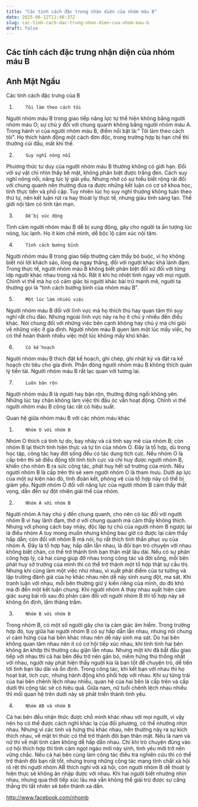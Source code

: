 ```yaml
---
title: "Các tính cách đặc trưng nhận diện của nhóm máu B"
date: 2025-06-12T11:48:37Z
slug: cac-tinh-cach-dac-trung-nhan-dien-cua-nhom-mau-b
draft: false
---
```


## Các tính cách đặc trưng nhận diện của nhóm máu B

## Anh Mặt Ngầu

Các tính cách đặc trưng của B​ 
 
1.         Tôi làm theo cách tôi
Người nhóm máu B trong giao tiếp năng lực tự thể hiện không bằng người nhóm máu O; sự chú ý đối với chung quanh không bằng người nhóm máu A. Trong hành vi của người nhóm máu B, điểm nổi bật là:” Tôi làm theo cách tôi”. Họ thích hành động một cách đơn độc, trong trường hợp bị hạn chế thì thường cúi đầu, mất khí thế.
 
2.         Suy nghĩ nông nổi
Phương thức tư duy của người nhóm máu B thường không có giới hạn. Đối với sự vật chỉ nhìn thấy bề mặt, không phân biệt được trắng đen. Cách suy nghĩ nông nổi, năng lực lý giải yếu. Nhưng nhờ có sự hiểu biết rộng rãi đối với chung quanh nên thường đưa ra được những kết luận có cơ sở khoa học, tính thực tiễn và phổ cập. Tuy nhiên lúc họ suy nghĩ thường không tuân theo thứ tự, nên kết luận rút ra hay thoát ly thực tế, nhưng giàu tính sáng tạo. Thế giới nội tâm có tính tản mạn.
 
3.         Dễ bị xúc động
Tình cảm người nhóm máu B dễ bị xung động, gây cho người ta ấn tượng lúc nóng, lúc lạnh. Họ ít kìm chế mình, dễ bộc lộ cảm xúc nội tâm.
 
4.         Tính cách bướng bỉnh
Người nhóm máu B trong giao tiếp thường cảm thấy bó buộc, vì họ không biết nói lời khách sáo, lòng dạ ngay thẳng, đối với người khác khá lãnh đạm. Trong thực tế, người nhóm máu B không biết phân biệt đối xử đối với từng lớp người khác nhau trong xã hội. Rất ít khi họ nhiệt tình ngay với mọi người. Chính vì thế mà họ có cảm giác bị người khác bài trừ mạnh mẽ, người ta thường gọi là “tính cách bướng bỉnh của nhóm máu B”.
 
5.         Một lúc làm nhiều việc
Người nhóm máu B đối với lĩnh vực mà họ thích thú hay quan tâm thì suy nghĩ rất chu đáo. Nhưng ngoài lĩnh vực này ra họ ít chú ý nhiều đến điều khác. Nói chung đối với những việc bên cạnh không hay chú ý mà chỉ giỏi về những việc ở gia đình. Người nhóm máu B quen làm một lúc mấy việc, họ có thể hoàn thành nhiều việc một lúc không mấy khó khăn.
 
6.         Có kế hoạch
Người nhóm máu B thích đặt kế hoạch, ghi chép, ghi nhật ký và đặt ra kế hoạch chi tiêu cho gia đình. Phần đông người nhóm máu B không thích quản lý tiền tài. Người nhóm máu B rất lạc quan với tương lai.
 
7.         Luôn bận rộn
Người nhóm máu B là người hay bận rộn, thường đứng ngồi không yên. Những lúc tay chân không làm việc thì đầu óc vẫn hoạt động. Chính vì thế người nhóm máu B công tác rất có hiệu suất.
 
Quan hệ giữa nhóm máu B với các nhóm máu khác​ ​ ​ 
1.         Nhóm O với nhóm B
Nhóm O thích cá tính tự do, bay nhảy và cá tính say mê của nhóm B; còn nhóm B lại thích tính hiện thực và tự tin của nhóm O. Đây là tổ hợp, dù trong học tập, công tác hay đời sống đều có tác dụng tích cực. Nếu nhóm O là cấp trên thì sẽ điều động tốt tính tích cực và chỉ huy được người nhóm B, khiến cho nhóm B ra sức công tác, phát huy hết sở trường của mình. Nếu người nhóm B là cấp trên thì sẽ xem người nhóm O là tham mưu.
Dưới áp lực của một sự kiện nào đó, tình đoàn kết, phòng vệ của tổ hợp này có thể bị giảm yếu. Người nhóm O đối với năng lực của người nhóm B cảm thấy thất vọng, dẫn đến sự đột nhiên giải thể của nhóm.
 
2.         Nhóm A với nhóm B
Người nhóm A hay chú ý đến chung quanh, cho nên có lúc đối với người nhóm B vì hay lãnh đạm, thờ ơ với chung quanh mà cảm thấy không thích. Nhưng với phong cách bay nhảy, độc lập tự chủ của người nhóm B ngược lại là điều nhóm A tuy mong muốn nhưng không bao giờ có được lại cảm thấy hấp dẫn; còn đối với nhóm B mà nói, họ rất thích tinh thần phục vụ của nhóm A. Đây là tổ hợp hay, hấp dẫn lẫn nhau, là đôi bạn trò chuyện với nhau không biết chán, có thể trở thành tình bạn thân mật lâu dài. Nếu có sự phân công hợp lý, cả hai cùng giúp đỡ nhau trong công tác và đời sống, mỗi bên phát huy sở trường của mình thì có thể trở thành một tổ hợp thật sự cầu thị.
Nhưng khi cùng làm một việc như nhau, vì xuất phát điểm của tư tưởng và lập trường đánh giá của họ khác nhau nên dễ nảy sinh xung đột, ma sát. Khi tranh luận với nhau, mỗi bên thường giữ ý kiến riêng của mình, do đó khó mà đi đến một kết luận chung. Khi người nhóm A thay nhau xuất hiện cảm giác sung bái rồi sau đó phản cảm đối với người nhóm B thì tổ hợp này sẽ không ổn định, lắm thăng trầm.
 
3.         Nhóm B với nhóm B
Trong nhóm B, có một số người gây cho ta cảm giác âm hiểm. Trong trường hợp đó, tuy giữa hai người nhóm B có sự hấp dẫn lẫn nhau, nhưng nói chung vì cảm hứng của hai bên khác nhau nên dễ nảy sinh ma sát. Do hai bên không quan tâm nhau nên ít có cơ hội tiếp xúc nhau, khi tính tình hai bên không ăn khớp thì thường cáu giận lẫn nhau.
Nhưng một khi đã bắt đầu giao tiếp với nhau thì cả hai bên đều trở nên gắn bó, niềm hứng thú thống nhất với nhau, người này phát hiện thấy người kia là bạn tốt để chuyện trò, dễ tiến tới tình bạn lâu dài và ổn định.
Trong công tác, khi kết bạn với nhau thì họ hoạt bát, tích cực, nhưng hành động khó phối hợp với nhau. Khi sự từng trải của hai bên chênh lệch nhau nhiều, quan hệ của hai bên là cấp trên và cấp dưới thì cộng tác sẽ có hiệu quả.
Giữa nam, nữ tuổi chênh lệch nhau nhiều thì mối quan hệ trên dưới này sẽ phát triển thành tình yêu.
 
4.         Nhóm AB và nhóm B
Cả hai bên đều nhận thức được chỗ mình khác nhau với mọi người, vì vậy nên họ có thể được cách nghĩ khác lạ của đối phương, có thể nhường nhịn nhau. Nhưng vì các tính và hứng  thú khác nhau, nên thường nảy ra sự kích thích nhau, về mặt tri thức có thể trở thành đôi bạn thân mật. Nếu là nam và nữ thì về mặt tình cảm không dễ hấp dẫn nhau. Chỉ khi trò chuyện đúng vào cơ hội thích hợp thì tình cảm ngọt ngào mới nảy sinh, tình yêu mới trở nên vững chắc. Nếu cả hai bên cùng làm công tác điều tra nghiên cứu thì có thể trở thành đôi bạn rất tốt, nhưng trong những công tác mang tính chất xã hội rõ rệt thì người nhóm AB thích nghi với xã hội, còn người nhóm B dễ thoát ly hiện thực sẽ không ăn nhập được với nhau.
Khi hai người biết nhường nhịn nhau, nhưng qua thời tiếp xúc lâu mà vẫn không thể giải trừ được sự căng thẳng thì tất nhiên sẽ biến thành xa dần.
 
 
http://www.facebook.com/nhomb​